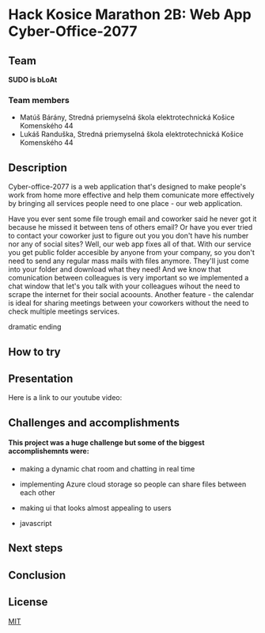# Hack Kosice Marathon 2B: Web App Cyber-Office-2077

## Team

**SUDO is bLoAt**

### Team members

- Matúš Bárány, Stredná priemyselná škola elektrotechnická Košice Komenského 44
- Lukáš Randuška, Stredná priemyselná škola elektrotechnická Košice Komenského 44


## Description
Cyber-office-2077 is a web application that's designed to make people's work from home more effective and help them comunicate more effectively by bringing all services people   need to one place - our web application.

Have you ever sent some file trough email and coworker said he never got it because he missed it between tens of others email? Or have you ever tried to contact your coworker just to figure out you you don't have his number nor any of social sites? Well, our web app fixes all of that. With our service you get public folder accesible by anyone from your company, so you don't need to send any regular mass mails with files anymore. They'll just come into your folder and download what they need! And we know that comunication between colleagues is very important so we implemented a chat window that let's you talk with your colleagues wihout the need to scrape the internet for their social acoounts. Another feature - the calendar is ideal for sharing meetings between your coworkers without the need to check multiple meetings services.  

dramatic ending

## How to try
    

## Presentation
Here is a link to our youtube video:

## Challenges and accomplishments

#### This project was a huge challenge but some of the biggest accomplishemnts were:

 - making a dynamic chat room and chatting in real time 

 - implementing Azure cloud storage so people can share files between each other
 
 - making ui that looks almost appealing to users 

 - javascript

## Next steps



## Conclusion


## License

[MIT](https://choosealicense.com/licenses/mit/)
